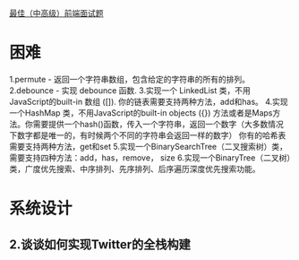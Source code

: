 [最佳（中高级）前端面试题](https://www.jianshu.com/p/d7c31c56229f)

# 困难 #
1.permute - 返回一个字符串数组，包含给定的字符串的所有的排列。
2.debounce - 实现 debounce 函数.
3.实现一个 LinkedList 类，不用 JavaScript的built-in 数组 ([]). 你的链表需要支持两种方法，add和has。
4.实现一个HashMap 类，不用JavaScript的built-in objects ({}) 方法或者是Maps方法。你需要提供一个hash()函数，传入一个字符串，返回一个数字（大多数情况下数字都是唯一的，有时候两个不同的字符串会返回一样的数字）
  你有的哈希表需要支持两种方法，get和set
5.实现一个BinarySearchTree（二叉搜索树）类，需要支持四种方法：add，has，remove， size
6.实现一个BinaryTree（二叉树）类，广度优先搜索、中序排列、先序排列、后序遍历深度优先搜索功能。
# 系统设计 #
## 2.谈谈如何实现Twitter的全栈构建 ##
